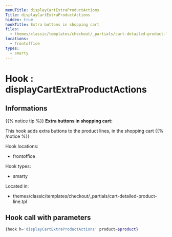 ```yaml
---
menuTitle: displayCartExtraProductActions
Title: displayCartExtraProductActions
hidden: true
hookTitle: Extra buttons in shopping cart
files:
  - themes/classic/templates/checkout/_partials/cart-detailed-product-line.tpl
locations:
  - frontoffice
types:
  - smarty
---
```


# Hook : displayCartExtraProductActions

## Informations

{{% notice tip %}}
**Extra buttons in shopping cart:** 

This hook adds extra buttons to the product lines, in the shopping cart
{{% /notice %}}

Hook locations: 
  - frontoffice

Hook types: 
  - smarty

Located in: 
  - themes/classic/templates/checkout/_partials/cart-detailed-product-line.tpl

## Hook call with parameters

```php
{hook h='displayCartExtraProductActions' product=$product}
```